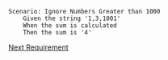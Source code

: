 ```gherkin
Scenario: Ignore Numbers Greater than 1000
    Given the string '1,3,1001'
    When the sum is calculated
    Then the sum is '4'
```

[Next Requirement](./requirements-11.md)
